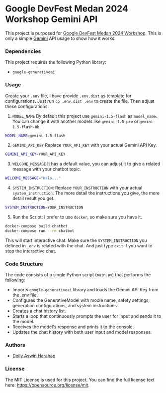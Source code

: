 # Google DevFest Medan 2024 Workshop Gemini API

This project is purposed for [Google DevFest Medan 2024 Workshop](https://gdg.community.dev/events/details/google-gdg-medan-presents-devfest-medan-2024/). This is only a simple [Gemini](https://gemini.google.com/) API usage to show how it works.

### Dependencies

This project requires the following Python library:

* `google-generativeai`


### Usage

Create your `.env` file, I have provide `.env.dist` as template for configurations. Just run `cp .env.dist .env` to create the file. Then adjust these configurations:

1. `MODEL_NAME`
By default this project use `gemini-1.5-flash` as `model_name`. You can change it with another models like `gemini-1.5-pro` or `gemini-1.5-flash-8b`.

```bash
MODEL_NAME=gemini-1.5-flash
```

2. `GEMINI_API_KEY`
Replace `YOUR_API_KEY` with your actual Gemini API Key.

```bash
GEMINI_API_KEY=YOUR_API_KEY
```

3. `WELCOME_MESSAGE`
It has a default value, you can adjust it to give a related message with your chatbot topic.

```bash
WELCOME_MESSAGE="Halo..."
```

4. `SYSTEM_INSTRUCTION`:
Replace `YOUR_INSTRUCTION` with your actual `system_instruction`. The more detail the instructions you give, the more detail result you get.

```bash
SYSTEM_INSTRUCTION=YOUR_INSTRUCTION
```

5.  Run the Script:
I prefer to use `docker`, so make sure you have it.

```bash
docker-compose build chatbot
docker-compose run --rm chatbot
```

This will start interactive chat. Make sure the `SYSTEM_INSTRUCTION` you defined in `.env` is related with the chat. And just type `exit` if you want to stop the interactive chat.


### Code Structure

The code consists of a single Python script (`main.py`) that performs the following:
 - Imports `google-generativeai` library and loads the Gemini API Key from the .env file.
 - Configures the GenerativeModel with modle name, safety settings, generation configurations, and system instructions.
 - Creates a chat history list.
 - Starts a loop that continuously prompts the user for input and sends it to the model.
 - Receives the model's response and prints it to the console.
 - Updates the chat history with both user input and model responses.


### Authors

- [Dolly Aswin Harahap](https://medium.com/@dollyaswin)

### License
The MIT License is used for this project. You can find the full license text here: https://opensource.org/license/mit.
